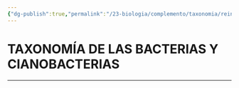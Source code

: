 ```yaml
---
{"dg-publish":true,"permalink":"/23-biologia/complemento/taxonomia/reino-monera/reino-monera/","tags":["Biología","Teoría","Complemento"]}
---
```


# TAXONOMÍA DE LAS BACTERIAS Y CIANOBACTERIAS
---

